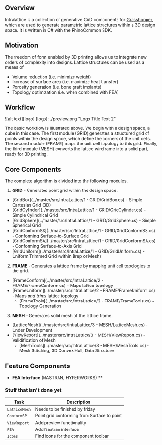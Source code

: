 ## Overview

Intralattice is a collection of generative CAD components for [Grasshopper](http://www.grasshopper3d.com/), which are used to generate parametric lattice structures within a 3D design space. It is written in C# with the RhinoCommon SDK.


## Motivation

The freedom of form enabled by 3D printing allows us to integrate new orders of complexity into designs. Lattice structures can be used as a means of

  + Volume reduction (i.e. minimize weight)
  + Increase of surface area (i.e. maximize heat transfer)
  + Porosity generation (i.e. bone graft implants)
  + Topology optimization (i.e. when combined with FEA)

## Workflow

![alt text][logo]
[logo]: ./preview.png "Logo Title Text 2"

The basic workflow is illustrated above. We begin with a design space, a cube in this case. The first module (GRID) generates a structured grid of points within the design space, which define the corners of the unit cells. The second module (FRAME) maps the unit cell topology to this grid. Finally, the third module (MESH) converts the lattice wireframe into a solid part, ready for 3D printing.

## Core Components

The complete algorithm is divided into the following modules.

1. **GRID** - Generates point grid within the design space.
  * [GridBox](../master/src/IntraLattice/1 - GRID/GridBox.cs) - Simple Cartesian Grid (3D)
  * [GridCylinder](../master/src/IntraLattice/1 - GRID/GridCylinder.cs) - Simple Cylindrical Grid
  * [GridSphere](../master/src/IntraLattice/1 - GRID/GridSphere.cs) - Simple Spherical Grid
  * [GridConformSS](../master/src/IntraLattice/1 - GRID/GridConformSS.cs) - Conforming Surface-to-Surface Grid
  * [GridConformSA](../master/src/IntraLattice/1 - GRID/GridConformSA.cs) - Conforming Surface-to-Axis Grid
  * [GridUniform](../master/src/IntraLattice/1 - GRID/GridUniform.cs) - Uniform Trimmed Grid (within Brep or Mesh)

2. **FRAME** - Generates a lattice frame by mapping unit cell topologies to the grid.
  * [FrameConform](../master/src/IntraLattice/2 - FRAME/FrameConform.cs) - Maps lattice topology
  * [FrameUniform](../master/src/IntraLattice/2 - FRAME/FrameUniform.cs) - Maps *and trims* lattice topology
    * [FrameTools](../master/src/IntraLattice/2 - FRAME/FrameTools.cs) - Topology Generation

3. **MESH** - Generates solid mesh of the lattice frame.
  * [LatticeMesh](../master/src/IntraLattice/3 - MESH/LatticeMesh.cs) - Under Development
  * [ViewReport](../master/src/IntraLattice/3 - MESH/ViewReport.cs) - Validification of Mesh
    * [MeshTools](../master/src/IntraLattice/3 - MESH/MeshTools.cs) - Mesh Stitching, 3D Convex Hull, Data Structure

## Feature Components

  * **FEA Interface** (NASTRAN, HYPERWORKS)
**



### Stuff that isn't done yet

Task | Description 
--- | --- 
`LatticeMesh` | Needs to be finished by friday
`ConformSP` | Point grid conforming from Surface to point
`ViewReport` | Add preview functionality
`FEA` | Add Nastran interface
`Icons` | Find icons for the component toolbar
